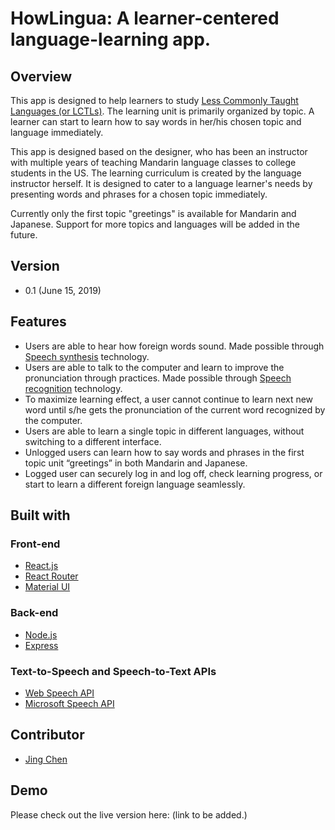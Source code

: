 # HowLingua: A learner-centered language-learning app.  

## Overview
This app is designed to help learners to study [Less Commonly Taught Languages (or LCTLs)](https://en.wikipedia.org/wiki/Less_Commonly_Taught_Languages). The learning unit is primarily organized by topic. A learner can start to learn how to say words in her/his chosen topic and language immediately. 

This app is designed based on the designer, who has been an instructor with multiple years of teaching Mandarin language classes to college students in the US. The learning curriculum is created by the language instructor herself. It is designed to cater to a language learner's needs by presenting words and phrases for a chosen topic immediately. 

Currently only the first topic "greetings" is available for Mandarin and Japanese. Support for more topics and languages will be added in the future.

## Version
- 0.1 (June 15, 2019)

## Features
- Users are able to hear how foreign words sound. Made possible through [Speech synthesis](https://en.wikipedia.org/wiki/Speech_synthesis) technology.
- Users are able to talk to the computer and learn to improve the pronunciation through practices. Made possible through [Speech recognition](https://en.wikipedia.org/wiki/Speech_recognition) technology.
- To maximize learning effect, a user cannot continue to learn next new word until s/he gets the pronunciation of the current word recognized by the computer.
- Users are able to learn a single topic in different languages, without switching to a different interface.
- Unlogged users can learn how to say words and phrases in the first topic unit “greetings” in both Mandarin and Japanese.
- Logged user can securely log in and log off, check learning progress, or start to learn a different foreign language  seamlessly.

## Built with
 
### Front-end
- [React.js](https://reactjs.org/) 
- [React Router](https://reacttraining.com/react-router/)
- [Material UI](https://material-ui.com)

### Back-end
- [Node.js](https://nodejs.org/en/)
- [Express](https://expressjs.com/)

### Text-to-Speech and Speech-to-Text APIs
- [Web Speech API](https://developer.mozilla.org/en-US/docs/Web/API/Web_Speech_API)
- [Microsoft Speech API](https://azure.microsoft.com/en-us/services/cognitive-services/directory/speech/)

## Contributor
- [Jing Chen](https://github.com/jcjc2019)

## Demo
Please check out the live version here: (link to be added.)

